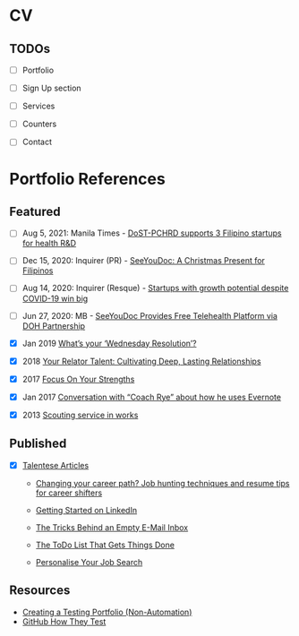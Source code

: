 # CV

## TODOs

- [ ] Portfolio
- [ ] Sign Up section
- [ ] Services
- [ ] Counters
- [ ] Contact


# Portfolio References

## Featured

- [ ] Aug 5, 2021: Manila Times - [DoST-PCHRD supports 3 Filipino startups for health R&D](https://www.manilatimes.net/2021/08/05/public-square/dost-pchrd-supports-3-filipino-startups-for-health-rd/1809676)
- [ ] Dec 15, 2020: Inquirer (PR) - [SeeYouDoc: A Christmas Present for Filipinos](https://technology.inquirer.net/106486/seeyoudoc-a-christmas-present-for-filipinos)
- [ ] Aug 14, 2020: Inquirer (Resque) - [Startups with growth potential despite COVID-19 win big](https://business.inquirer.net/305212/startups-with-growth-potential-despite-covid-19-win-big#ixzz7LXTj1qPZ)
- [ ] Jun 27, 2020: MB - [SeeYouDoc Provides Free Telehealth Platform via DOH Partnership](https://mb.com.ph/2020/06/27/seeyoudoc-provides-free-telehealth-platform-via-doh-partnership/)

- [x] Jan 2019 [What’s your ‘Wednesday Resolution’?](https://businessmirror.com.ph/2017/01/24/whats-wednesday-resolution/)
- [x] 2018 [Your Relator Talent: Cultivating Deep, Lasting Relationships](https://www.spreaker.com/user/gallupstrengthscenter/gallup-theme-thursday-season-3-relator)
- [x] 2017 [Focus On Your Strengths](https://www.udemy.com/course/focus-on-your-strengths/)
- [x] Jan 2017 [Conversation with “Coach Rye” about how he uses Evernote](http://clrdigitalmedia.com/conversation-with-coach-rye-about-how-he-uses-evernote-009tedp/)
- [x] 2013 [Scouting service in works](https://www.philstar.com/sports/2013/01/25/900930/scouting-service-works)

## Published

- [x] [Talentese Articles](https://www.talentese.com/?s=ryan+salvanera&et_pb_searchform_submit=et_search_proccess&et_pb_include_posts=yes)
    - [Changing your career path? Job hunting techniques and resume tips for career shifters](https://www.talentese.com/job-hunting-techniques-and-resume-tips-for-career-shifters/)
    - [Getting Started on LinkedIn](https://www.talentese.com/getting-started-on-linkedin/)

    - [The Tricks Behind an Empty E-Mail Inbox](https://www.talentese.com/the-tricks-behind-an-empty-inbox/)
    - [The ToDo List That Gets Things Done](https://www.talentese.com/the-list-that-gets-things-done/)
    - [Personalise Your Job Search](https://www.talentese.com/personalize-your-job-search/)

## Resources

- [Creating a Testing Portfolio (Non-Automation)](https://theqaconnection.com/2021/01/06/test-portfolio/)
- [GitHub How They Test](https://github.com/abhivaikar/howtheytest)